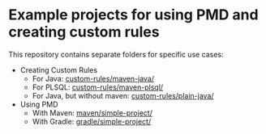 # Example projects for using PMD and creating custom rules

This repository contains separate folders for specific use cases:

*   Creating Custom Rules
    *   For Java: [custom-rules/maven-java/](custom-rules/maven-java/)
    *   For PLSQL: [custom-rules/maven-plsql/](custom-rules/maven-plsql/)
    *   For Java, but without maven: [custom-rules/plain-java/](custom-rules/plain-java/)
*   Using PMD
    *   With Maven: [maven/simple-project/](maven/simple-project/)
    *   With Gradle: [gradle/simple-project/](gradle/simple-project/)
